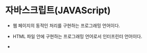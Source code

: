 # 자바스크립트(JAVAScript)

- 웹 페이지의 동적인 처리를 구현하는 프로그래밍 언어이다.

- HTML 파일 안에 구현하는 프로그래밍 언어로서 인터프린터 언어이다.

- <script> 태그의 컨텐트로 작성하거나 HTML 태그에 정의된 속성의 값으로 작성한다.

- 구문

   - 파이썬 그리고 R과 많은 부분 비슷한 구문을 가지고 있습니다.

   - 세 개 언어 모두 인터프리터 언어로 분류된다.

     1. 변수 정의 방법과 처리 가능한 데이터 타입

     2. 연산자와 제어문

     3. 배열(array) - 파이썬 리스트

     4. 함수 정의 방법, 함수 사용 방법(호출)

     5. 함수는 일급 객체이다. 

     6. 객체 생성 방법 

        - 클래스를 가지고 객체를 생성하는 방법

        						 - { .... } 를 사용해서 객체를 생성하는 방법 - 객체리터럴

     7. 이벤트 처리하는 방법, DOM 객체를 통해서 HTML 태그를 제어하는 방법

     8. jQuery : JavaScript의 대표적인 API  - 간단한 자바스크립트 구현을 지원



css 는 스타일적인 것을 보조하고, 자바스크립트는 웹 페이지 구성하거나 action에 대한 처리 코드를 구성한다.



http://localhost:8000/edu/jsexam/exam1.html

```html
<!DOCTYPE html>
<html lang="ko">
<head>
    <meta charset="UTF-8">
    <title>자바스크립트 맛보기</title>
</head>
<body>
<h1>자바스크립트 코드 실행</h1>
<hr>
<button>클릭하세요</button>
<button><img src = "../images/kakao/g7.png" width="100"></button>
<script>
    var doms = document.getElementsByTagName("button");
    console.log(doms[0])
    console.log(doms[1])
    doms[0].onclick = function() {
        window.alert("텍스트 버튼이 클릭되었어요!!")
                                };
    doms[1].onclick = function() {
        window.alert("이미지 버튼이 클릭되었어요!!")
                                };
</script>
</body>
</html>
```

```html
var doms = document.getElementsByTagName("button");
```

**meta charset="UTF-8"**  : HTML 문서의 문자 인코딩 방식을 명시함. 유니코드(Unicode)를 위한 문자셋인 UTF-8이 가장 많이 사용됨.

**document.getElementsByTagName() **: 특정 태그명을 가지고 있는 element 의 집합을 가져오는 함수

이름이 button인 elment를 겟하면..

**console.log** 를 사용해서 특정 값을 확인하고 디버깅

첫번째 버튼을 클릭했을때,  함수 실행  **window.alert()**: 사용자에게 메시지를 보여주고 확인 받는용도

두번째 버튼을 클릭했을때,  함수 실행  **window.alert()**: 사용자에게 메시지를 보여주고 확인 받는용도

![image-20210121005429619](C:\Users\jinsujeong\AppData\Roaming\Typora\typora-user-images\image-20210121005429619.png)

대괄호 =>[] 

- list를 나열 할 때
- list의 인덱스를 지정해줄 때 ex) mise[0], mise[1]

중괄호 => {}

- dictionary를 만들 때 {'key': 'value'}
- style tag를 적용해줄 떄 ex) .commet { 적용해줄 것 }
- 특정 function에 대해 정의해줄 때 ex). function openclose() { 실행 할 것 }
- for문의 조건문 뒤에 실행할 것을 적어 줄 때 for (i=0; i<100; i++) { 실행 할 것 }
- if문 뒤에 실행 할 것을 적어 줄 때 if ( a > b ) { 실행 할 것 }

소괄호 => ()

- for문의 특정 조건을 적어줄 때 ex) for (i=0; i<100; i++) 
- if문의 특정 조건을 적어 줄 때 ex) if ( a >b )
- jquery 선택자를 적어줄 때(특정조건) $('#names-q7')
- 함수 이름 바로 뒤에 (매개변수가 들어갈 위치) function openclose() => ()여기에는 특졍 매개변수가 들어갈 수 있다.

<> : 대소 관계 연산자



http://localhost:8000/edu/jsexam/exam1_1.html

```html
<!DOCTYPE html>
<html lang="ko">
<head>
    <meta charset="UTF-8">
    <title>Title</title>
</head>
<body>
<h1>자바스크립트 맛보기-2</h1>
<hr>
<button onmouseover="window.alert('클릭하셨군요!!')">클릭해보세요</button>
<hr>
<button onclick="displayDate('red')">빨강</button>
<button onclick="displayDate('blue')">파랑</button>
<button onclick="displayDate('yellow')">노랑</button>
<hr>
<output id="target"></output>
<script>
    function displayDate(colorname) {
        var now = new Date();
        var strnow = now.getFullYear()+"년 " + (now.getMonth()+1)+"월 " + now.getDate()+"일";
        var targetDom = document.getElementById("target");
        console.log(targetDom);
        targetDom.textContent = strnow;
        targetDom.style.color = colorname;
    }
</script>
</body>
</html>
```

**onmouseover** : 마우스를 올렸을 경우, onmouseover  이벤트를 발생 시켜, 해당 코드를 실행하라.

**window.alert()**: 사용자에게 메시지를 보여주고 확인 받는용도

**onclick** : 클릭하면 해당코드를 실행하라.

**displayDate** : 표시할 날짜를 가져옴, 기본값은 Today이다.

Date()  객체 생성해서 

**getFullYear()** 는 연도 출력. 1000에서 9999년까지 반환한다. 

<<참고 : getYear()는 현재 연도에서 1900 이라는 연도를 빼서 반환한다.>>

**getmonth()**는 배열처럼 0부터 시작. 1월은 0, 2월은 1, ...  숫자로 월 표기하고 싶다면 +1

괄호 (now.getMonth()+1) 꼭 붙여주어야함. (우선순위 숫자로! 안그럼 문자로 결합됨.)

**getDate()** : 일 dd 형식

**document.getElementById** () : 메서드는 주어진 문자열과 일치하는 id 속성을 가진 요소를 찾고, 이를 나타내는 element 객체를 변환한다. ID는 문서 내에서 유일해야하기 때문에 특정 요소를 빠르게 찾을 때 유용하다.

document.getElementById("target"); 

id는 unique 하기 때문에 getElement 단수형으로 하나만 리턴해줌. 없으면 none리턴

target이라는 id 속성을 가진 객체를 찾아와라.

**console.log** 를 사용해서 특정 값을 확인하고 디버깅

찾아온 oup 태그에 .textContent 는 strnow내용을 입력하고

찾아온 oup 태그에 .style.color 는 colorname으로 색을 입혀준다.

![image-20210121012036547](C:\Users\jinsujeong\AppData\Roaming\Typora\typora-user-images\image-20210121012036547.png)

http://localhost:8000/edu/jsexam/exam2.html

```html
<!DOCTYPE html>
<html>
<head>
<meta charset="UTF-8">
<title>Insert title here</title>
</head>
<body>
<h1>JavaScript의 변수 선언과 활용</h1>
<hr>
<script>
   var v1;
   document.writeln(v1+"<br>");
   v1 = 100;
   document.writeln(v1+"<br>");
   v1 = '가나다';
   document.writeln(v1+"<br>");   
   var v1 = true;
   document.writeln(v1+"<br>");   
   v1 = 123;
   document.writeln(v1+45+"<br>");    
   v1 = '123';
   document.writeln(v1+45+"<br>");    
</script>
<h1>JavaScript의 변수 선언과 활용</h1>
</body>
</html>
```

변수 만드는 법

var 키워드를 붙이고 변수 이름을 쓴다.

**document.writeln("문자열")** : 자바스크립트를 사용하여 문서에 해당 문자열을 출력한다.

write와 동일한 기능을 하며 단 **<pre>**태그내에서 사용될 경우 자동줄바꿈을 해준다.

> 파이썬의 단일 행 주석 : #

> 자바스크립트의  단일행 주석 : //

자바스크립트 : 변수를 만들기는 했지만, 값을 안넣었을 경우 자동으로 undefined 가 들어간다.



> 파이썬 : True, False

> 자바스크립트 : true, false

> R : TRUE, FALSE

v1 = 123 일때,  v1+45는 123+45 = 168

v1 = '123'일때, v1+45는 '123'+45=12345

숫자에 인용부호 붙이면 문자열로 인식됨. 

문자열 + 문자열 아닌 것 = 문자열로 바뀜

![image-20210121012605037](C:\Users\jinsujeong\AppData\Roaming\Typora\typora-user-images\image-20210121012605037.png)



http://localhost:8000/edu/jsexam/exam3.html



```html
<!DOCTYPE html>
<html>
<head>
<meta charset="UTF-8">
<title>Insert title here</title>
</head>
<body>
<h1>자바스크립트의 데이터 타입 채크</h1>
<hr>
<script>
   document.write("<h2>"+ typeof 100 +"</h2>");
   document.write("<h2>"+ typeof 3.14 +"</h2>");
   document.write("<h2>"+ typeof '가' +"</h2>");
   document.write("<h2>"+ typeof "abc" +"</h2>");
   document.write("<h2>"+ typeof '100' +"</h2>");
   document.write("<h2>"+ typeof true +"</h2>");
   document.write("<h2>"+ typeof undefined +"</h2>");
</script>
</body>
</html>
```

**document.write** : 문서에 해당 문자열을 출력한다.

**typeof** : 변수의 데이터 타입을 반환하는 연산자

true의 데이터 타입은 불린형(boolean)

![image-20210121013601517](C:\Users\jinsujeong\AppData\Roaming\Typora\typora-user-images\image-20210121013601517.png)

http://localhost:8000/edu/jsexam/exam4.html

```html
<!DOCTYPE html>
<html>
<head>
<meta charset="UTF-8">
<title>Insert title here</title>
</head>
<body>
<h1>자바스크립트의 변수 선언과 활용(2)</h1>
<hr>
<script>
   document.write("<ul>");
   var v1;
   document.write("<li>"+ v1 +"</li>");
   document.write("<li>"+ typeof v1 +"</li>");
   document.write("<li>"+ (v1+10) +"</li>");
   v1 = 100;
   document.write("<li>"+ v1 +"</li>");
   document.write("<li>"+ typeof v1 +"</li>");
   document.write("<li>"+ (v1+10) +"</li>");
   v1 = true;
   document.write("<li>"+ v1 +"</li>");
   document.write("<li>"+ typeof v1 +"</li>");
   document.write("<li>"+ (v1+10) +"</li>");
   v1 = "가나다";
   document.write("<li>"+ v1 +"</li>");   
   document.write("<li>"+ typeof v1 +"</li>");
   document.write("<li>"+ (v1+10) +"</li>");
   document.write("<ul>");
</script>
</body>
</html>
```

# 자바스크립트의 변수 선언과 활용(2)

------

- undefined
- undefined
- NaN
- 100
- number
- 110
- true
- boolean
- 11
- 가나다
- string
- 가나다10



undefined 에 10을 더하면 NaN : Not a number 나옴. (undefined + 10 = NaN)

true + 10 = 11

'가나다'+10 = 가나다10

http://localhost:8000/edu/jsexam/exam5.html

```html
<!DOCTYPE html>
<html>
<head>
<meta charset="UTF-8">
<title>Insert title here</title>
</head>
<body>
<h1>자바스크립트의 연산자(1)</h1>
<hr>
<pre>
<script>
   document.writeln(10>5);
   document.writeln("abc">"ABC");
   var str = "가나다";
   document.writeln(str == "가나다");
   document.writeln(true == 1);
   document.writeln("100" == 100);
   document.writeln(true === 1);
   document.writeln("100" === 100);   
   document.writeln(10/3);
   document.writeln(10%3);
   var num=10;
   document.writeln(num++); // 출력은 10    --> 11 이 된 상태에서 다음 행으로 이동
   document.writeln(--num);  // 10   --> 11에서 10으로 만든 상태에서 10 출력
</script>
</pre>
</body>
</html>
```

# 자바스크립트의 연산자(1)

------

```
true
true
true
true
true
false
false
3.3333333333333335
1
10
10
```

**document.writeln("문자열")** : 자바스크립트를 사용하여 문서에 해당 문자열을 출력한다.

write와 동일한 기능을 하며 단 **<pre>**태그내에서 사용될 경우 자동줄바꿈을 해준다.



pre 태그로 감싸서 출력하면 폰트 사이즈는 작아지고, 개행처리되어서 출력된다.

(html은 개행처리 자동으로 안되고, 띄어쓰기로 출력된다. 개행원하면 br 태그 붙였었음)



writeln 는 전달하라는 의미



document.writeln(10>5) 은 맞으니깐 true 출력

document.writeln("abc">"ABC") 은 대문자 <소문자 이므로 true 출력

document.writeln("100" == 100) 은 타입이 다른 것은 문제 되지 않고 값이 동일한지 비교. true 출력

document.writeln(true == 1) 은 true

document.writeln(true === 1)은 false



true는 불변형

"100"은 string 형

> === 지원은 자바스크립트 밖에 없음

**==** : 타입 다른 것은 문제 되지 않는다.

**===** : 동치 연산자 (데이터의 타입 같은지, 같도 동일한지)



10/3 : 나눗셈은 /

% : 나머지 구할 때



num++ : 현재 number 를 전달하고 나서 1을 증가시킴. (나중 증가)

--num : 먼저 감소 시키고 출력해라.



증감 연산자(주어진 피연산자의 값을 1증가(감소))

++변수 : 변수의 값을 1증가시키고 다른 연산을 수행

 변수 ++ : 다른 연산을 먼저 하고 나중에 변수의 값을 1 증가

++ 증가 연산자

-- 감소 연산자



http://localhost:8000/edu/jsexam/exam6.html

```html
<!DOCTYPE html>
<html>
<head>
<meta charset="UTF-8">
<title>Insert title here</title>
</head>
<body>
<h1>자바스크립트의 연산자(2)</h1>
<hr>
<pre>
<script>
   var num=window.prompt("숫자 하나를 입력해 주세요");
   // num이 짝수이면 "xx는 짝수"
   // num이 홀수이면 "xx는 홀수"
   num % 2 == 0 && document.writeln(num+"는 짝수");
   num % 2 == 0 || document.writeln(num+"는 홀수");
</script>
</pre>
</body>
</html>
```

![image-20210121015803407](C:\Users\jinsujeong\AppData\Roaming\Typora\typora-user-images\image-20210121015803407.png)

**window.prompt()**는 사용자가 텍스트를 입력할 수 있도록 안내하는 선택적 메세지를 갖고 있는 대화 상자를 띄웁니다.

입력받는 창이 뜨고,  입력후 enter 혹은 확인 버튼 누름

아무것도 입력하지 않고, 취소 버튼 누르면 null 값 출력  

------

```
null는 짝수
```

아무것도 입력하지 않고 확인버튼 누르면 null 문자열("") 출력되고, 

```
는 짝수
```



**window.prompt**("숫자 하나를 입력해 주세요") 는 무조건 **문자열** 타입으로나옴.



**&& **논리 연산자  ---> and  :  앞의 식을 수행하고 참이면 두번째 실행(앞이 거짓이면 뒤가 실행x)

**||** ---> or  : 앞의참이면 뒤 실행 x, 앞이 거짓이면 뒤 실행 O



1) num % 2 == 0 && document.writeln(num+"는 짝수");

2) if (num % 2 == 0)

 		document.writeln(num+"는 짝수");

둘다 같음. 



**+연산을 제외하고, 사칙연산할 때, 자동으로 숫자로 바꿔서 연산을 해준다.**

(+는 문자열로 결합해버리는 게 더 강함.)



>  다중행 주석  /*   */



http://localhost:8000/edu/jsexam/exam7.html

```html
<!DOCTYPE html>
<html>
<head>
<meta charset="UTF-8">
<title>Insert title here</title>
<style>
   span { color : red; }
</style>
</head>
<body>
<h1>자바스크립트의 연산자(2)</h1>
<hr>
<pre>
<script>
   var num=window.prompt("채크하려는 숫자를 입력해 주세요.");
   window.alert(num+":"+isNaN(num));
   num = num.trim()
   if(isNaN(num) || num == '' || num == null ) 
      document.writeln("<span>숫자</span>를 입력해 주세요!!!");
   else {
      num % 2 == 0 && document.writeln(num+"는 짝수");
      num % 2 == 0 || document.writeln(num+"는 홀수");
   }
</script>
</pre>
</body>
</html>
```

span { color : red; } 에서 span 값은 빨간색으로 출력함.



**window.prompt**("채크하려는 숫자를 입력해 주세요.") 문자열로 담아서 리턴함.

**window.alert()**: 사용자에게 메시지를 보여주고 확인 받는용도

isNaN : not a number 인가?(순수하게 숫자로 구성된 문자열인가?) 숫자면 FALSE, 아니면 TRUE

띄어쓰기(blank)하고 숫자 입력하더라도 FALSE 출력

![image-20210121020314296](C:\Users\jinsujeong\AppData\Roaming\Typora\typora-user-images\image-20210121020314296.png)

**num.trim()** : 띄어쓰기(blank) 없애주는 역할



isNaN(num) || num == '' || num == null 는 

num이 숫자로 구성된게 아니거나 빈값이거나 null값인 경우에

![image-20210121020412887](C:\Users\jinsujeong\AppData\Roaming\Typora\typora-user-images\image-20210121020412887.png)

실행구문이 여러개일 때는 {}로 묶어주어야한다.

![image-20210121020348653](C:\Users\jinsujeong\AppData\Roaming\Typora\typora-user-images\image-20210121020348653.png)

http://localhost:8000/edu/jsexam/exam7_1.html

```html
<!DOCTYPE html>
<html>
<head>
<meta charset="UTF-8">
<title>Insert title here</title>
<style>
   span { color : red; }
</style>
</head>
<body>
<h1>자바스크립트의 연산자(2)</h1>
<hr>
<pre>
<!--  세번 반복  -->
<script>     
   for(var su=1; su < 4 ; su++ ) {
      var num=window.prompt("채크하려는 숫자를 입력해 주세요.");
      //window.alert(num+":"+isNaN(num));    
      if(isNaN(num) || num == '' || num == null ) {
         document.writeln("<span>숫자</span>를 입력해 주세요!!!");
      } else {
         num % 2 == 0 && document.writeln(num+"는 짝수");
         num % 2 == 0 || document.writeln(num+"는 홀수");
      }
   }
</script>
</pre>
</body>
</html>
```

su++ 혹은 su =+1 혹은 su = su+1   : su 변수를 1 증가시켜라.

3번 반복 (횟수를 지정한 반복을 하고 싶을 때)

![image-20210121020616607](C:\Users\jinsujeong\AppData\Roaming\Typora\typora-user-images\image-20210121020616607.png)



http://localhost:8000/edu/jsexam/exam7_2.html

```html
<!DOCTYPE html>
<html>
<head>
<meta charset="UTF-8">
<title>Insert title here</title>
<style>
   span { color : red; }
</style>
</head>
<body>
<h1>자바스크립트의 연산자(2)</h1>
<hr>
<pre>
<!--  사용자가 원할 때까지 반복  -->
<script>     
   while(true) {
      var num=window.prompt("채크하려는 숫자를 입력해 주세요.");
      //window.alert(num+":"+isNaN(num));    
      if(isNaN(num) || num == '' || num == null ) {
         document.writeln("<span>숫자</span>를 입력해 주세요!!!");
      } else {
         num % 2 == 0 && document.writeln(num+"는 짝수");
         num % 2 == 0 || document.writeln(num+"는 홀수");
      }
      var result = window.confirm("계속 수행할까요?");
      if(!result)
         break;
   }
</script>
</pre>
</body>
</html>
```

원할 때까지 반복!

var result = window.confirm("계속 수행할까요?");  물어본후

 if(!result)   // 파이썬의 not 연산자와 동일함.

리턴 값이 false(취소버튼누름)면 중단. (break)



**Window.confirm**() 메서드는 확인과 취소 두 버튼을 가지며 메시지를 지정할 수 있는 모달 대화 상자를 띄웁니다.



> **window.alert()**: 사용자에게 메시지를 보여주고 확인 받는용도

> **window.prompt() **: 사용자로부터 데이터를 입력받는 용도

> **window.confirm() **: yes 또는 no 둘중 하나를 입력 받는 용도

![image-20210121020943017](C:\Users\jinsujeong\AppData\Roaming\Typora\typora-user-images\image-20210121020943017.png)

API : Application Programming Interface

​		프로그래밍할 때 자주 구현되는 기능들을 미리 구현해 놓은 프로그램 

​		프로그래밍 언어마다 자기만의 API를 가지고 있으며, 개발 환경을 구축할 때

​		함께 설치되는 API를 표준 API라고 하며 개발자가 필요에 의해 추가로 설치하는 API들을 확장 API 또는 

​		third - party API 라고 한다.

​		C 언어 : 객체 지향 언어 아님. 함수 기반 언어. API도 함수로 만들어짐

​		JAVA : 객체 지향 언어. 클래스 (메서드)

​		python, JavaScript, R : 함수, 클래스(메서드)



## JavaScript의 제어문

- 조건 제어문 : if, (switch)
- 반복제어문 : for , while, (do ~ while)
- 분기제어문 : break, continue

if  (조건식)

​	수행문장;

if (조건식) {

​	수행문장;

​	수행문장;

}

if (조건식)

​	수행문장;

else

​	수행문장;



if (조건식)

​	수행문장;

else if (조건식)

​	수행문장;

else if (조건식)

​	수행문장;

else

​	수행문장;



### for 문

**일반(전통) for** :  for(초기화식;조건식;증감식){

​								반복수행문장}

​							for(변수정의와 초기화식; 반복처리를 계속할지 결정하는 조건식; 변수의 값을 변화시키는식)

​							for(var num = 1 ; num < 11; num +=1)   ---> 10번 반복

​							for(var num = 10; num >0; num -=1)  ---> 10번 반복        개발자 마음

​							for(var num = 10; num <20 ; num +=1)  ---> 10번 반복	

​							for(var num = 1; num<=50; num+=1 )   ---> 1부터 50까지의 값을 1씩 증가시키면서 처리하시오.

​							for(var num = 1; num<=50; num+=2 )   ---> 1부터 50까지의 값을 2씩 증가시키면서 처리하시오.

​	

**향상된 for, for-each , for-in** : for(변수 정의 in 배열(리스트) 또는 객체)

​												반복수행문장

​										a = [10,20,30,40,50]   // 자바스크립트에서는 배열, array이라고 칭함.

**파이썬** 							for data in a :   # 리터럴한 객체만 가능

​											print(data)  # 10  20 30 40 50 이 행 단위로 출력됨.

​										for (var i in a) {  // 다섯 번 수행하는데 index를 줌.

**자바스크립트**                     window.alert(i) ;  // ---> 0,1,2,3,4 출력

​											}

​								        for (var i in a)

​											window.alert(a[i]);



### while

while(조건식)

​	반복문장;



while (true)

​	무한반복문장;



break : 반복문을 종료해라.

continue : 다음 반복으로 계속해서 진행해라.



http://localhost:8000/edu/jsexam/exam8.html

```html
<!DOCTYPE html>
<html>
<head>
<meta charset="UTF-8">
<title>Insert title here</title>
</head>
<body>
<h1>자바스크립트의 랜덤값 처리</h1>
<hr>
<script>
for(var i=0; i <10; i++){
   var rand = Math.random();// 0.0<= rand < 1.0
   console.log(rand);
   console.log(rand*3);
   console.log(Math.floor(rand*3));
   console.log("-----------------------");    
   document.write(Math.floor(rand*3) +"<br>");
}
</script>
</body>
</html>
```

for(var i=0; i <10; i++) 는 10번 반복 

**Math.random()** 는 난수를 생성하는 메서드

**console.log** 를 사용해서 특정 값을 확인하고 디버깅

**Math.floor**() 함수는 주어진 숫자와 같거나 작은 정수 중에서 가장 큰 수를 반환

0 또는 1 또는 2

```html
<!DOCTYPE html>
<html>
<head>
<meta charset="UTF-8">
<title>Insert title here</title>
</head>
<body>
<h1>자바스크립트의 랜덤값 처리</h1>
<hr>
<script>
for(var i=0; i <10; i++){
   var rand = Math.random();// 0.0<= rand < 1.0
   console.log(rand);
   console.log(rand*6);
   console.log(Math.floor(rand*6));
   console.log("-----------------------");    
   document.write(Math.floor(rand*6) +"<br>");
}
</script>
</body>
</html>
```

0~5

![image-20210121021231733](C:\Users\jinsujeong\AppData\Roaming\Typora\typora-user-images\image-20210121021231733.png)